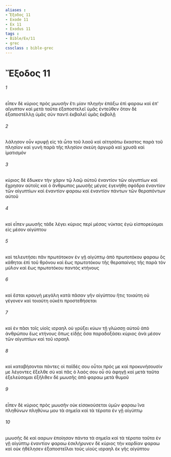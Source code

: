```yaml
---
aliases : 
- Ἔξοδος 11
- Exode 11
- Ex 11
- Exodus 11
tags : 
- Bible/Ex/11
- grec
cssclass : bible-grec
---
```


# Ἔξοδος 11

###### 1
εἶπεν δὲ κύριος πρὸς μωυσῆν ἔτι μίαν πληγὴν ἐπάξω ἐπὶ φαραω καὶ ἐπ' αἴγυπτον καὶ μετὰ ταῦτα ἐξαποστελεῖ ὑμᾶς ἐντεῦθεν ὅταν δὲ ἐξαποστέλλῃ ὑμᾶς σὺν παντὶ ἐκβαλεῖ ὑμᾶς ἐκβολῇ
###### 2
λάλησον οὖν κρυφῇ εἰς τὰ ὦτα τοῦ λαοῦ καὶ αἰτησάτω ἕκαστος παρὰ τοῦ πλησίον καὶ γυνὴ παρὰ τῆς πλησίον σκεύη ἀργυρᾶ καὶ χρυσᾶ καὶ ἱματισμόν
###### 3
κύριος δὲ ἔδωκεν τὴν χάριν τῷ λαῷ αὐτοῦ ἐναντίον τῶν αἰγυπτίων καὶ ἔχρησαν αὐτοῖς καὶ ὁ ἄνθρωπος μωυσῆς μέγας ἐγενήθη σφόδρα ἐναντίον τῶν αἰγυπτίων καὶ ἐναντίον φαραω καὶ ἐναντίον πάντων τῶν θεραπόντων αὐτοῦ
###### 4
καὶ εἶπεν μωυσῆς τάδε λέγει κύριος περὶ μέσας νύκτας ἐγὼ εἰσπορεύομαι εἰς μέσον αἰγύπτου
###### 5
καὶ τελευτήσει πᾶν πρωτότοκον ἐν γῇ αἰγύπτῳ ἀπὸ πρωτοτόκου φαραω ὃς κάθηται ἐπὶ τοῦ θρόνου καὶ ἕως πρωτοτόκου τῆς θεραπαίνης τῆς παρὰ τὸν μύλον καὶ ἕως πρωτοτόκου παντὸς κτήνους
###### 6
καὶ ἔσται κραυγὴ μεγάλη κατὰ πᾶσαν γῆν αἰγύπτου ἥτις τοιαύτη οὐ γέγονεν καὶ τοιαύτη οὐκέτι προστεθήσεται
###### 7
καὶ ἐν πᾶσι τοῖς υἱοῖς ισραηλ οὐ γρύξει κύων τῇ γλώσσῃ αὐτοῦ ἀπὸ ἀνθρώπου ἕως κτήνους ὅπως εἰδῇς ὅσα παραδοξάσει κύριος ἀνὰ μέσον τῶν αἰγυπτίων καὶ τοῦ ισραηλ
###### 8
καὶ καταβήσονται πάντες οἱ παῖδές σου οὗτοι πρός με καὶ προκυνήσουσίν με λέγοντες ἔξελθε σὺ καὶ πᾶς ὁ λαός σου οὗ σὺ ἀφηγῇ καὶ μετὰ ταῦτα ἐξελεύσομαι ἐξῆλθεν δὲ μωυσῆς ἀπὸ φαραω μετὰ θυμοῦ
###### 9
εἶπεν δὲ κύριος πρὸς μωυσῆν οὐκ εἰσακούσεται ὑμῶν φαραω ἵνα πληθύνων πληθύνω μου τὰ σημεῖα καὶ τὰ τέρατα ἐν γῇ αἰγύπτῳ
###### 10
μωυσῆς δὲ καὶ ααρων ἐποίησαν πάντα τὰ σημεῖα καὶ τὰ τέρατα ταῦτα ἐν γῇ αἰγύπτῳ ἐναντίον φαραω ἐσκλήρυνεν δὲ κύριος τὴν καρδίαν φαραω καὶ οὐκ ἠθέλησεν ἐξαποστεῖλαι τοὺς υἱοὺς ισραηλ ἐκ γῆς αἰγύπτου
